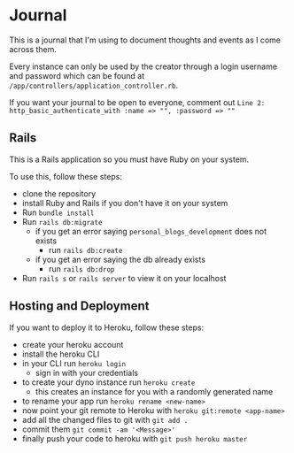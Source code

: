 # Journal
This is a journal that I'm using to document thoughts and events as I come across them.

Every instance can only be used by the creator through a login username and password which can be found at `/app/controllers/application_controller.rb`. 

If you want your journal to be open to everyone, comment out `Line 2: http_basic_authenticate_with :name => "", :password => ""`

## Rails

This is a Rails application so you must have Ruby on your system. 

To use this, follow these steps:

- clone the repository
- install Ruby and Rails if you don't have it on your system
- Run `bundle install`
- Run `rails db:migrate`
  - if you get an error saying `personal_blogs_development` does not exists
    * run `rails db:create`
  - if you get an error saying the db already exists
    * run `rails db:drop`
- Run `rails s` or `rails server` to view it on your localhost

## Hosting and Deployment

If you want to deploy it to Heroku, follow these steps:
- create your heroku account
- install the heroku CLI
- in your CLI run `heroku login`
  - sign in with your credentials
- to create your dyno instance run `heroku create`
    - this creates an instance for you with a randomly generated name
- to rename your app run `heroku rename <new-name>`
- now point your git remote to Heroku with `heroku git:remote <app-name>`
- add all the changed files to git with `git add .`
- commit them `git commit -am '<Message>'`
- finally push your code to heroku with `git push heroku master`

